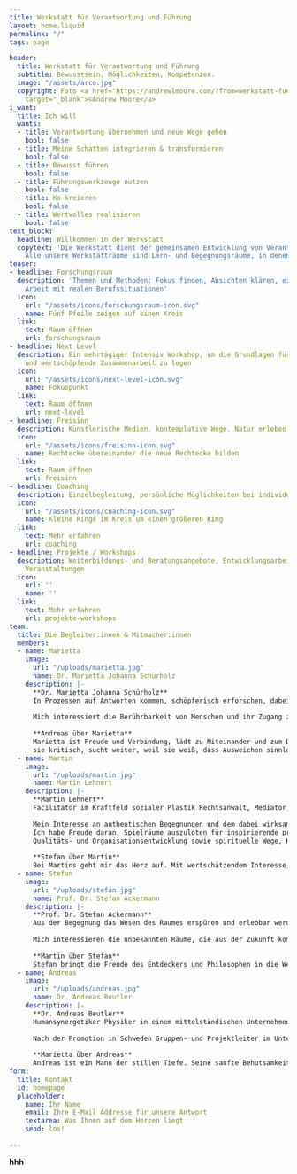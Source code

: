 ```yaml
---
title: Werkstatt für Verantwortung und Führung
layout: home.liquid
permalink: "/"
tags: page

header:
  title: Werkstatt für Verantwortung und Führung
  subtitle: Bewusstsein, Möglichkeiten, Kompetenzen.
  image: "/assets/arco.jpg"
  copyright: Foto <a href="https://andrewlmoore.com/?from=werkstatt-fuer-verantwortung-und-fuehrung.de"
    target="_blank">©Andrew Moore</a>
i_want:
  title: Ich will
  wants:
  - title: Verantwortung übernehmen und neue Wege gehen
    bool: false
  - title: Meine Schatten integrieren & transformieren
    bool: false
  - title: Bewusst führen
    bool: false
  - title: Führungswerkzeuge nutzen
    bool: false
  - title: Ko-kreieren
    bool: false
  - title: Wertvolles realisieren
    bool: false
text_block:
  headline: Willkommen in der Werkstatt
  copytext: 'Die Werkstatt dient der gemeinsamen Entwicklung von Verantwortung und Führung auf der individuellen wie der beruflichen Ebene. Das wollen wir miteinander praktisch erforschen und lernen: Wie will ich Verantwortung übernehmen und tragen? Wie praktiziere ich Führung  (d. h. Selbst-, Team- und Organisationsführung)?
    Alle unsere Werkstatträume sind Lern- und Begegnungsräume, in denen aus dem konkreten »Material« einer Situation schöpferisch neue Möglichkeiten entwickelt werden. So erproben wir von Anfang an Lernen im Team, erleben uns im Spiegel anderer, erkunden kokreative Prozesse und gewinnen spielerisch Einsichten durch konkrete Beispiele.'
teaser:
- headline: Forschungsraum
  description: 'Themen und Methoden: Fokus finden, Absichten klären, experimentelle
    Arbeit mit realen Berufssituationen'
  icon:
    url: "/assets/icons/forschungsraum-icon.svg"
    name: Fünf Pfeile zeigen auf einen Kreis
  link:
    text: Raum öffnen
    url: forschungsraum
- headline: Next Level
  description: Ein mehrtägiger Intensiv Workshop, um die Grundlagen für eine verantwortliche
    und wertschöpfende Zusammenarbeit zu legen
  icon:
    url: "/assets/icons/next-level-icon.svg"
    name: Fokuspunkt
  link:
    text: Raum öffnen
    url: next-level
- headline: Freisinn
  description: Künstlerische Medien, kontemplative Wege, Natur erleben
  icon:
    url: "/assets/icons/freisinn-icon.svg"
    name: Rechtecke übereinander die neue Rechtecke bilden
  link:
    text: Raum öffnen
    url: freisinn
- headline: Coaching
  description: Einzelbegleitung, persönliche Möglichkeiten bei individuellen Herausforderungen
  icon:
    url: "/assets/icons/coaching-icon.svg"
    name: Kleine Ringe im Kreis um einen größeren Ring
  link:
    text: Mehr erfahren
    url: coaching
- headline: Projekte / Workshops
  description: Weiterbildungs- und Beratungsangebote, Entwicklungsarbeit vor Ort,
    Veranstaltungen
  icon:
    url: ''
    name: ''
  link:
    text: Mehr erfahren
    url: projekte-workshops
team:
  title: Die Begleiter:innen & Mitmacher:innen
  members:
  - name: Marietta
    image:
      url: "/uploads/marietta.jpg"
      name: Dr. Marietta Johanna Schürholz
    description: |-
      **Dr. Marietta Johanna Schürholz** 
      In Prozessen auf Antworten kommen, schöpferisch erforschen, dabei erleben wie Verbundenheit trägt, Heilung und Transformation passieren. Bewusst und künstlerisch leben, Verantwortung nehmen, lieben - darum geht es mir.
      
      Mich interessiert die Berührbarkeit von Menschen und ihr Zugang zu einer transzendenten Dimension: Studium der Kunstgeschichte, Promotion bei Michael Bockemühl, langjährige kuratorische Praxis, Pilgerreisen in Asien, journalistisches Schreiben als Erkenntnisprozess, Kunstprojekte, die Essen als Kommunion erfahrbar machen, Forschung und filmische Veröffentlichung zu rituellen Räumen Heute überwiegend: Journalistin, Trainerin und Coach für persönliche und kollektive Entwicklung. 
      
      **Andreas über Marietta**
      Marietta ist Freude und Verbindung, lädt zu Miteinander und zum Dasein mit allem ein, was ist. Sie liebt Klarheit und Humor, Ehrlichkeit und Scheitern können. Dabei hinterfragt
      sie kritisch, sucht weiter, weil sie weiß, dass Ausweichen sinnlos ist.
  - name: Martin
    image:
      url: "/uploads/martin.jpg"
      name: Martin Lehnert
    description: |- 
      **Martin Lehnert** 
      Facilitator im Kraftfeld sozialer Plastik Rechtsanwalt, Mediator, Entwicklungsbegleiter, Dialog-Facilitator, Geschäftsführer und Vorstand in NPOs 
      
      Mein Interesse an authentischen Begegnungen und dem dabei wirksamen Kraftfeld in der Beziehung führte mich in Führungs- und Beratungsaufgaben. Räume zu öffnen und eine Vertrauensatmosphäre zu halten, ist mir wichtig, damit Zukunfts-Perspektiven gemeinsam freigelegt, Wege aufgespürt und sie handhabbar ausgestaltet werden. 
      Ich habe Freude daran, Spielräume auszuloten für inspirierende praktische Schritte und diese in wirtschaftlich und rechtlich fundierte Pfade zu lenken. Erfahrungen und Erkenntnisse sammelte ich in großen Kornzernen ebenso wie in kleinen Initiativen, in Fortbildungen und als Seminarleiter. Zu meinen Kompetenzen gehören Facilitator im Dialog nach David Bohm, Theorie U Praxis, Konflikt- und Projektmanagementtechniken,
      Qualitäts- und Organisationsentwicklung sowie spirituelle Wege, Karmaarbeit und kultur-ko-kreative Gestaltung der Sozialen Plastik im Bewusstsein für die Rhythmen des agilen Miteinanders. 
      
      **Stefan über Martin**
      Bei Martins geht mir das Herz auf. Mit wertschätzendem Interesse, Humor und Selbstreflektion schafft er Vertrauen. Er hat große vielfältige Erfahrung in der Begleitung von Organisationen. Sein Sinn für soziale Prozesse und seine methodische Sicherheit bahnen produktive ko-kreative Wege.
  - name: Stefan
    image:
      url: "/uploads/stefan.jpg"
      name: Prof. Dr. Stefan Ackermann
    description: |-
      **Prof. Dr. Stefan Ackermann** 
      Aus der Begegnung das Wesen des Raumes erspüren und erlebbar werden lassen; die Spielwelten der Systeme erforschen und gestalten, damit sie Verantwortung generieren und komplexitätsangemessen Menschen einladen, inspirieren und ermutigen, das System selbst mit zu transformieren.
      
      Mich interessieren die unbekannten Räume, die aus der Zukunft kommen und die Initiationsmarker, die uns unser Leben geschenkt haben. Seit meiner Promotion über organisches Denken interessieren mich offene, lebendige und künstlerische Prozesse. Die Frage der Anerkennung und der Zugehörigkeit in Freiheit insbesondere im Prüf(ungs)Wesen bewegen mich in Projekten der Qualitätssicherung und Entwicklung, Organisationsgestaltung, Zertifizierung, bewusstem Fühlen und (Selbst-)Führung.
      
      **Martin über Stefan**
      Stefan bringt die Freude des Entdeckers und Philosophen in die Werkstatt. Komplexe  Situationen geht er lösungsorientiert an, bringt Wärme und helle Prinzipien in den Raum, die Mut machen neue Wege zu gehen.
  - name: Andreas
    image:
      url: "/uploads/andreas.jpg"
      name: Dr. Andreas Beutler
    description: |-
      **Dr. Andreas Beutler**
      Humansynergetiker Physiker in einem mittelständischen Unternehmen Trainer für Gefühlsarbeit und Possibility-Management Neue ungewöhnliche Wege zu gehen und Herausforderungen, für die es keine Standardlösungen gibt, ziehen mich besonders an. Dem Kontakt mit anderen und auch mit mir selbst gilt meiner besonderen Aufmerksamkeit. Ich fühle mich beschenkt, wenn Menschen sich wirklich begegnen.
      
      Nach der Promotion in Schweden Gruppen- und Projektleiter im Unternehmenskontext. Weltweites Netzwerken und Betreuung von Projekten in verschiedenen kulturellen Hintergründen. Changemanagement, Leitung von Workshops und Mitarbeiterentwicklung. In den letzten Jahren kamen hinzu die Betreuung von Gruppenseminaren wie Possibility-Management-Teams, Gefühlsseminare und Wutworkshops, Einzel- und Paarcoaching.
      
      **Marietta über Andreas** 
      Andreas ist ein Mann der stillen Tiefe. Seine sanfte Behutsamkeit gepaart mit klarer Unbestechlichkeit machen ihn zu einem kostbaren Wegbegleiter zu Selbstverantwortung und Selbstwahrnehmung. Seiner Genauigkeit gewürzt mit einer Prise feinem Humor ist es zu verdanken, dass sich „Schattenabsichten“ in Schätze verwandeln können.
form:
  title: Kontakt
  id: homepage
  placeholder:
    name: Ihr Name
    email: Ihre E-Mail Addresse für unsere Antwort
    textarea: Was Ihnen auf dem Herzen liegt
    send: los!

---
```

**hhh**
